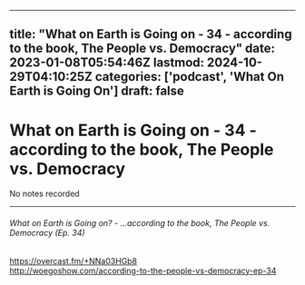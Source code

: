 
---
title: "What on Earth is Going on - 34 - according to the book, The People vs. Democracy"
date: 2023-01-08T05:54:46Z
lastmod: 2024-10-29T04:10:25Z
categories: ['podcast', 'What On Earth is Going On']
draft: false
---


# What on Earth is Going on - 34 - according to the book, The People vs. Democracy

No notes recorded
- - -
###### What on Earth is Going on? - …according to the book, The People vs. Democracy (Ep. 34)

https://overcast.fm/+NNa03HGb8  
http://woegoshow.com/according-to-the-people-vs-democracy-ep-34

<!-- #public #podcast #What On Earth is Going On# -->

<!-- {BearID:9A498544-A7E9-4BF5-9543-3AE53278C41C-28016-00002D97E9A02DCB} -->
